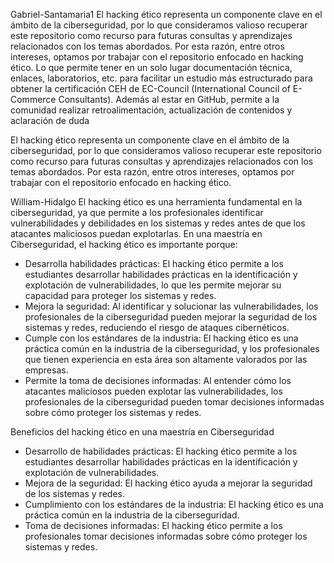 Gabriel-Santamaria1
El hacking ético representa un componente clave en el ámbito de la ciberseguridad, por lo que consideramos valioso recuperar este repositorio como recurso para futuras consultas y aprendizajes relacionados con los temas abordados. Por esta razón, entre otros intereses, optamos por trabajar con el repositorio enfocado en hacking ético.
Lo que permite tener en un solo lugar documentación técnica, enlaces, laboratorios, etc. para facilitar un estudio más estructurado para obtener la certificación CEH de EC-Council (International Council of E-Commerce Consultants). Además al estar en GitHub, permite a la comunidad realizar retroalimentación, actualización de contenidos y aclaración de duda

El hacking ético representa un componente clave en el ámbito de la ciberseguridad, por lo que consideramos valioso recuperar este repositorio como recurso para futuras consultas y aprendizajes relacionados con los temas abordados. Por esta razón, entre otros intereses, optamos por trabajar con el repositorio enfocado en hacking ético.

William-Hidalgo
El hacking ético es una herramienta fundamental en la ciberseguridad, ya que permite a los profesionales identificar vulnerabilidades y debilidades en los sistemas y redes antes de que los atacantes maliciosos puedan explotarlas. En una maestría en Ciberseguridad, el hacking ético es importante porque:

- Desarrolla habilidades prácticas: El hacking ético permite a los estudiantes desarrollar habilidades prácticas en la identificación y explotación de vulnerabilidades, lo que les permite mejorar su capacidad para proteger los sistemas y redes.
- Mejora la seguridad: Al identificar y solucionar las vulnerabilidades, los profesionales de la ciberseguridad pueden mejorar la seguridad de los sistemas y redes, reduciendo el riesgo de ataques cibernéticos.
- Cumple con los estándares de la industria: El hacking ético es una práctica común en la industria de la ciberseguridad, y los profesionales que tienen experiencia en esta área son altamente valorados por las empresas.
- Permite la toma de decisiones informadas: Al entender cómo los atacantes maliciosos pueden explotar las vulnerabilidades, los profesionales de la ciberseguridad pueden tomar decisiones informadas sobre cómo proteger los sistemas y redes.

Beneficios del hacking ético en una maestría en Ciberseguridad

- Desarrollo de habilidades prácticas: El hacking ético permite a los estudiantes desarrollar habilidades prácticas en la identificación y explotación de vulnerabilidades.
- Mejora de la seguridad: El hacking ético ayuda a mejorar la seguridad de los sistemas y redes.
- Cumplimiento con los estándares de la industria: El hacking ético es una práctica común en la industria de la ciberseguridad.
- Toma de decisiones informadas: El hacking ético permite a los profesionales tomar decisiones informadas sobre cómo proteger los sistemas y redes.
